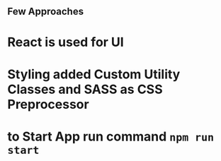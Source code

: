 
## Few Approaches

# React is used for UI    
# Styling added Custom Utility Classes and SASS as CSS Preprocessor 

# to Start App  run command `npm run start`


